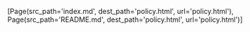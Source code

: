[Page(src_path='index.md', dest_path='policy.html', url='policy.html'),  
Page(src_path='README.md', dest_path='policy.html', url='policy.html')]
